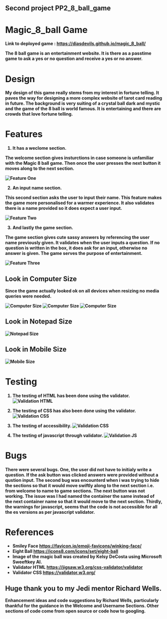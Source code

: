 ## Second project PP2_8_ball_game

# Magic_8_ball Game
<b> Link to deployed game <b>: https://diasdevils.github.io/magic_8_ball/

The 8 ball game is an entertainment website. 
It is there as a passtime game to ask a yes or no question and receive a yes or no answer.

# Design 
My design of this game really stems from my interest in fortune telling. It paves the way for designing a more complex website of tarot card reading in future. The background is very suiting of a crystal ball dark and mystic and the game of the 8 ball is world famous. It is entertaining and there are crowds that love fortune telling.

# Features
1. It has a weclome section.

The welcome section gives insturctions in case someone is unfamiliar with the Magic 8 ball game. Then once the user presses the next button it moves along to the next section. 

![Feature One](assets/images/featureOne.jpg)

2. An input name section.

This second section asks the user to input their name. This feature makes the game more personalised for a warmer experience. It also validates there is a name provided so it does expect a user input.

![Feature Two](assets/images/featureTwo.jpg)

3. And lastly the game section.

The game section gives cute sassy answers by referencing the user name previously given.
It validates when the user inputs a question. If no question is written in the box, it does ask for an input, otherwise no answer is given. The game serves the purpose of entertainment. 

![Feature Three](assets/images/featureThree.jpg)

## Look in Computer Size

Since the game actually looked ok on all devices when resizing no media queries were needed.

![Computer Size](assets/images/weclomeComputer.jpg)
![Computer Size](assets/images/usernameComputer.jpg)
![Computer Size](assets/images/questionComputer.jpg)

## Look in Notepad Size
![Notepad Size](assets/images/notepadSize.jpg)

## Look in Mobile Size
![Mobile Size](assets/images/mobileSize.jpg)

# Testing

1. The testing of HTML has been done using the validator.
![Validation HTML](assets/images/val1.png)

2. The testing of CSS has also been done using the validator.
![Validation CSS](assets/images/val2.png)

3. The testing of accessibility.
![Validation CSS](assets/images/lighthouseTest.png)

4. The testing of javascript through validator.
![Validation JS](assets/images/validatorJs.png)

# Bugs
There were several bugs.
One, the user did not have to initialy write a question. If the ask button was clicked answers were provided without a qustion input.
The second bug was encounterd when i was trying to hide the sections so that it would move swiftly along to the next section i.e. from welcome to name to game sections. The next button was not working. The issue was I had named the container the same instead of the next container name so that it would move to the next section.
Thirdly, the warnings for javascript, seems that the code is not accessible for all the es versions as per javascript validator. 


# References
* Smiley Face https://favicon.io/emoji-favicons/winking-face/
* Eight Ball https://icons8.com/icons/set/eight-ball
* Image of the magic ball was created by Kelsy DeCosta using Microsoft Sweeftkey AI.
* Validator HTML https://jigsaw.w3.org/css-validator/validator
* Validator CSS https://validator.w3.org/


## Huge thank you to my Jedi mentor Richard Wells.
Enhancement ideas and code suggestions by Richard Wells, particularly thankful for the guidance in the Welcome and Username Sections.
Other sections of code come from open source or code how to googling.
